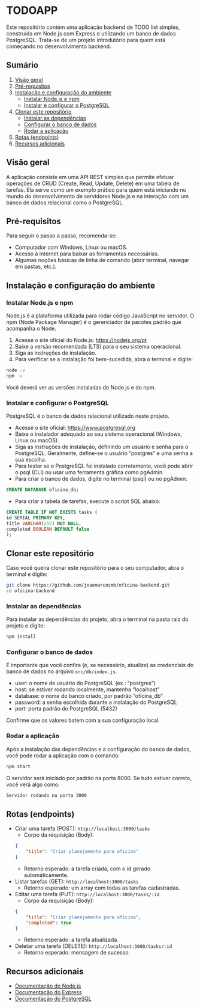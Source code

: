 # TODOAPP

Este repositório contém uma aplicação backend de TODO list simples, construída em Node.js com Express e utilizando um banco de dados PostgreSQL. Trata-se de um projeto introdutório para quem está começando no desenvolvimento backend.

## Sumário
1. [Visão geral](#visão-geral)
2. [Pré-requisitos](#pré-requisitos)
3. [Instalação e configuração do ambiente](#instalação-e-configuração-do-ambiente)
   - [Instalar Node.js e npm](#instalar-nodejs-e-npm)
   - [Instalar e configurar o PostgreSQL](#instalar-e-configurar-o-postgresql)
4. [Clonar este repositório](#clonar-este-repositório)
   - [Instalar as dependências](#instalar-as-dependências)
   - [Configurar o banco de dados](#configurar-o-banco-de-dados)
   - [Rodar a aplicação](#rodar-a-aplicação)
5. [Rotas (endpoints)](#rotas-endpoints)
6. [Recursos adicionais](#recursos-adicionais)

## Visão geral

A aplicação consiste em uma API REST simples que permite efetuar operações de CRUD (Create, Read, Update, Delete) em uma tabela de tarefas. Ela serve como um exemplo prático para quem está iniciando no mundo do desenvolvimento de servidores Node.js e na interação com um banco de dados relacional como o PostgreSQL.

## Pré-requisitos

Para seguir o passo a passo, recomenda-se:

- Computador com Windows, Linux ou macOS.
- Acesso à internet para baixar as ferramentas necessárias.
- Algumas noções básicas de linha de comando (abrir terminal, navegar em pastas, etc.).

## Instalação e configuração do ambiente

### Instalar Node.js e npm

Node.js é a plataforma utilizada para rodar código JavaScript no servidor. O npm (Node Package Manager) é o gerenciador de pacotes padrão que acompanha o Node.

1. Acesse o site oficial do Node.js: https://nodejs.org/pt
2. Baixe a versão recomendada (LTS) para o seu sistema operacional.
3. Siga as instruções de instalação.
4. Para verificar se a instalação foi bem-sucedida, abra o terminal e digite:

```bash
node -v
npm -v
```

Você deverá ver as versões instaladas do Node.js e do npm.

### Instalar e configurar o PostgreSQL

PostgreSQL é o banco de dados relacional utilizado neste projeto.

- Acesse o site oficial: https://www.postgresql.org
- Baixe o instalador adequado ao seu sistema operacional (Windows, Linux ou macOS).
- Siga as instruções de instalação, definindo um usuário e senha para o PostgreSQL. Geralmente, define-se o usuário “postgres” e uma senha a sua escolha.
- Para testar se o PostgreSQL foi instalado corretamente, você pode abrir o psql (CLI) ou usar uma ferramenta gráfica como pgAdmin.
- Para criar o banco de dados, digite no terminal (psql) ou no pgAdmin:

```sql
CREATE DATABASE oficina_db;
```

- Para criar a tabela de tarefas, execute o script SQL abaixo:

```sql
CREATE TABLE IF NOT EXISTS tasks (
id SERIAL PRIMARY KEY,
title VARCHAR(255) NOT NULL,
completed BOOLEAN DEFAULT false
);
```

## Clonar este repositório

Caso você queira clonar este repositório para o seu computador, abra o terminal e digite:

```bash
git clone https://github.com/joaomarcosmb/oficina-backend.git
cd oficina-backend
```

### Instalar as dependências

Para instalar as dependências do projeto, abra o terminal na pasta raiz do projeto e digite:

```bash
npm install
```

### Configurar o banco de dados

É importante que você confira (e, se necessário, atualize) as credenciais do banco de dados no arquivo `src/db/index.js`.

- user: o nome de usuário do PostgreSQL (ex.: “postgres”)
- host: se estiver rodando localmente, mantenha “localhost”
- database: o nome do banco criado, por padrão “oficina_db”
- password: a senha escolhida durante a instalação do PostgreSQL
- port: porta padrão do PostgreSQL (5432)

Confirme que os valores batem com a sua configuração local.

### Rodar a aplicação

Após a instalação das dependências e a configuração do banco de dados, você pode rodar a aplicação com o comando:

```bash
npm start
```

O servidor será iniciado por padrão na porta 8000. Se tudo estiver correto, você verá algo como:

```bash
Servidor rodando na porta 3000
```

## Rotas (endpoints)

- Criar uma tarefa (POST): `http://localhost:3000/tasks`
    - Corpo da requisição (Body):
    ```json
    {
        "title": "Criar planejamento para oficina"
    }
    ```
    - Retorno esperado: a tarefa criada, com o id gerado automaticamente.
- Listar tarefas (GET): `http://localhost:3000/tasks`
    - Retorno esperado: um array com todas as tarefas cadastradas.
- Editar uma tarefa (PUT): `http://localhost:3000/tasks/:id`
    - Corpo da requisição (Body):
    ```json
    {
        "title": "Criar planejamento para oficina",
        "completed": true
    }
    ```
    - Retorno esperado: a tarefa atualizada.
- Deletar uma tarefa (DELETE): `http://localhost:3000/tasks/:id`
    - Retorno esperado: mensagem de sucesso.

## Recursos adicionais
- [Documentação do Node.js](https://nodejs.org/docs/latest/api/)
- [Documentação do Express](https://expressjs.com/pt-br/)
- [Documentação do PostgreSQL](https://www.postgresql.org/docs/)